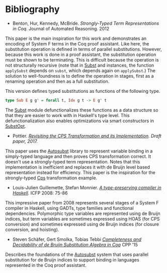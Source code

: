 # Bibliography

- Benton, Hur, Kennedy, McBride. *Strongly-Typed Term Representations in Coq.* Journal of Automated Reasoning. 2012

This paper is the main inspiration for this work and 
demonstrates an encoding of System F terms in the Coq proof assistant. Like here, the substitution operation is defined in terms of parallel substitutions. However, because this work is done in a proof assistant, the substitution operation must be shown to be terminating. This is difficult because the operation is not structurally recursive (note that in [Subst](src/Subst.hs) and instances, the function `applySubst` depends on `subst`, which depends again on `applySubst`.) The solution to well-foundness is to define the operation in stages, first as a renaming operation and then as a full substitution.

This version defines typed substitutions as functions of the following type.

```haskell
type Sub E g g' = forall t, Idx g t -> E g' t
```
The [Subst](src/Subst.hs) module defunctionalizes these functions as a data structure so that they are easier to work with in Haskell's type level. This defunctionalization also enables optimizations via smart constructors in [SubstOpt](src/SubstOpt.hs).

- Pottier. *[Revisiting the CPS Transformation and its Implementation](http://gallium.inria.fr/~fpottier/publis/fpottier-cps.pdf). Draft paper, 2017.*

This paper uses the [Autosubst](https://www.ps.uni-saarland.de/Publications/documents/SchaeferEtAl_2015_Autosubst_-Reasoning.pdf) library to represent variable binding in a simply-typed language and then proves CPS transformation correct.  It doesn't use a strongly-typed term representation. Notes that this implementation is inefficient and replaces it with de Bruijn level based representation instead for efficiency. This  paper is the inspiration for the strongly-typed [Cps](src/Cps.hs) transformation example.

- Louis-Julien Guillemette, Stefan Monnier. *[A type-preserving compiler in Haskell](https://dl.acm.org/doi/10.1145/1411203.1411218).* ICFP 2008: 75-86

This impressive paper from 2008 represents several stages of a System F compiler in Haskell, using GADTs, type families and functional dependencies. Polymorphic type variables are represented using de Bruijn indices, but term variables are sometimes expressed using HOAS (for CPS conversion) and sometimes expressed using de Bruijn indices (for closure conversion, and hoisting).

- Steven Schäfer, Gert Smolka, Tobias Tebbi *[Completeness and Decidability of de Bruijn Substitution Algebra in Coq](https://dl.acm.org/citation.cfm?id=2693163)* CPP '15

Describes the foundations of the [Autosubst](https://www.ps.uni-saarland.de/Publications/documents/SchaeferEtAl_2015_Autosubst_-Reasoning.pdf) system that uses parallel substitution for de Bruijn indices to support binding in languages represented in the Coq proof assistant. 
